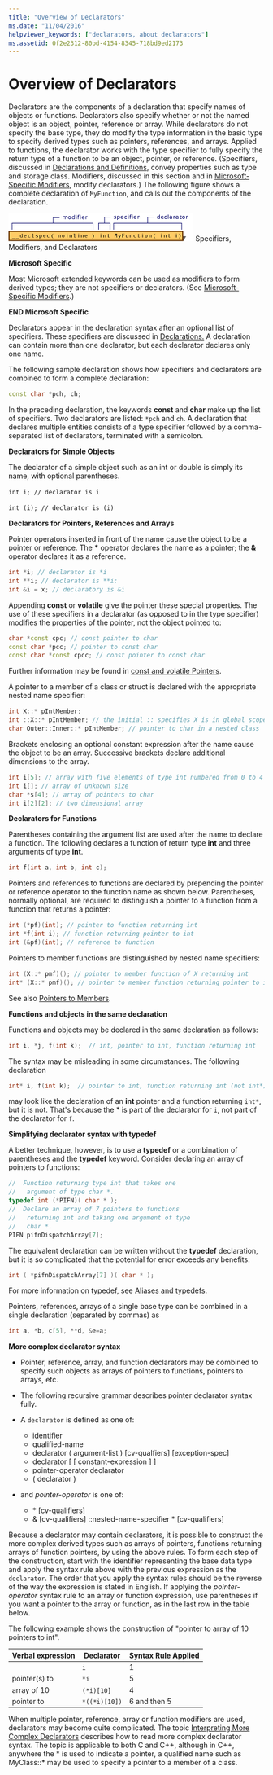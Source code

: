 ```yaml
---
title: "Overview of Declarators"
ms.date: "11/04/2016"
helpviewer_keywords: ["declarators, about declarators"]
ms.assetid: 0f2e2312-80bd-4154-8345-718bd9ed2173
---
```

# Overview of Declarators

Declarators are the components of a declaration that specify names of objects or functions. Declarators also specify whether or not the named object is an object, pointer, reference or array.  While declarators do not specify the base type, they do modify the type information in the basic type to specify derived types such as pointers, references, and arrays.  Applied to functions, the declarator works with the type specifier to fully specify the return type of a function to be an object, pointer, or reference. (Specifiers, discussed in [Declarations and Definitions](declarations-and-definitions-cpp.md), convey properties such as type and storage class. Modifiers, discussed in this section and in [Microsoft-Specific Modifiers](../cpp/microsoft-specific-modifiers.md), modify declarators.) The following figure shows a complete declaration of `MyFunction`, and calls out the components of the declaration.

![Modifiers, specifiers, and declarators](../cpp/media/vc38qy1.gif "vc38QY1")
Specifiers, Modifiers, and Declarators

**Microsoft Specific**

Most Microsoft extended keywords can be used as modifiers to form derived types; they are not specifiers or declarators. (See [Microsoft-Specific Modifiers](../cpp/microsoft-specific-modifiers.md).)

**END Microsoft Specific**

Declarators appear in the declaration syntax after an optional list of specifiers. These specifiers are discussed in [Declarations.](declarations-and-definitions-cpp.md) A declaration can contain more than one declarator, but each declarator declares only one name.

The following sample declaration shows how specifiers and declarators are combined to form a complete declaration:

```cpp
const char *pch, ch;
```

In the preceding declaration, the keywords **const** and **char** make up the list of specifiers. Two declarators are listed: `*pch` and `ch`.  A declaration that declares multiple entities consists of a type specifier followed by a comma-separated list of declarators, terminated with a semicolon.

**Declarators for Simple Objects**

The declarator of a simple object such as an int or double is simply its name, with optional parentheses.

`int i; // declarator is i`

`int (i); // declarator is (i)`

**Declarators for Pointers, References and Arrays**

Pointer operators inserted in front of the name cause the object to be a pointer or reference.  The <strong>\*</strong> operator declares the name as a pointer; the **&** operator declares it as a reference.

```cpp
int *i; // declarator is *i
int **i; // declarator is **i;
int &i = x; // declaratory is &i
```

Appending **const** or **volatile** give the pointer these special properties.  The use of these specifiers in a declarator (as opposed to in the type specifier) modifies the properties of the pointer, not the object pointed to:

```cpp
char *const cpc; // const pointer to char
const char *pcc; // pointer to const char
const char *const cpcc; // const pointer to const char
```

Further information may be found in [const and volatile Pointers](../cpp/const-and-volatile-pointers.md).

A pointer to a member of a class or struct is declared with the appropriate nested name specifier:

```cpp
int X::* pIntMember;
int ::X::* pIntMember; // the initial :: specifies X is in global scope
char Outer::Inner::* pIntMember; // pointer to char in a nested class
```

Brackets enclosing an optional constant expression after the name cause the object to be an array.  Successive brackets declare additional dimensions to the array.

```cpp
int i[5]; // array with five elements of type int numbered from 0 to 4
int i[]; // array of unknown size
char *s[4]; // array of pointers to char
int i[2][2]; // two dimensional array
```

**Declarators for Functions**

Parentheses containing the argument list are used after the name to declare a function.  The following declares a function of return type **int** and three arguments of type **int**.

```cpp
int f(int a, int b, int c);
```

Pointers and references to functions are declared by prepending the pointer or reference operator to the function name as shown below.  Parentheses, normally optional, are required to distinguish a pointer to a function from a function that returns a pointer:

```cpp
int (*pf)(int); // pointer to function returning int
int *f(int i); // function returning pointer to int
int (&pf)(int); // reference to function
```

Pointers to member functions are distinguished by nested name specifiers:

```cpp
int (X::* pmf)(); // pointer to member function of X returning int
int* (X::* pmf)(); // pointer to member function returning pointer to int
```

See also [Pointers to Members](../cpp/pointers-to-members.md).

**Functions and objects in the same declaration**

Functions and objects may be declared in the same declaration as follows:

```cpp
int i, *j, f(int k);  // int, pointer to int, function returning int
```

The syntax may be misleading in some circumstances.  The following declaration

```cpp
int* i, f(int k);  // pointer to int, function returning int (not int*)
```

may look like the declaration of an **int** pointer and a function returning `int*`, but it is not.  That's because the \* is part of the declarator for `i`, not part of the declarator for `f`.

**Simplifying declarator syntax with typedef**

A better technique, however, is to use a **typedef** or a combination of parentheses and the **typedef** keyword. Consider declaring an array of pointers to functions:

```cpp
//  Function returning type int that takes one
//   argument of type char *.
typedef int (*PIFN)( char * );
//  Declare an array of 7 pointers to functions
//   returning int and taking one argument of type
//   char *.
PIFN pifnDispatchArray[7];
```

The equivalent declaration can be written without the **typedef** declaration, but it is so complicated that the potential for error exceeds any benefits:

```cpp
int ( *pifnDispatchArray[7] )( char * );
```

For more information on typedef, see [Aliases and typedefs](aliases-and-typedefs-cpp.md).

Pointers, references, arrays of a single base type can be combined in a single declaration (separated by commas) as

```cpp
int a, *b, c[5], **d, &e=a;
```

**More complex declarator syntax**

- Pointer, reference, array, and function declarators may be combined to specify such objects as arrays of pointers to functions, pointers to arrays, etc.

- The following recursive grammar describes pointer declarator syntax fully.

- A `declarator` is defined as one of:

  - identifier 
  - qualified-name 
  - declarator ( argument-list ) [cv-qualfiers] [exception-spec]
  - declarator [ [ constant-expression ] ]
  - pointer-operator declarator 
  - ( declarator )

- and *pointer-operator* is one of:

  - \* [cv-qualifiers]
  - & [cv-qualifiers] ::nested-name-specifier \* [cv-qualifiers]

Because a declarator may contain declarators, it is possible to construct the more complex derived types such as arrays of pointers, functions returning arrays of function pointers, by using the above rules.  To form each step of the construction, start with the identifier representing the base data type and apply the syntax rule above with the previous expression as the `declarator`.  The order that you apply the syntax rules should be the reverse of the way the expression is stated in English.  If applying the *pointer-operator* syntax rule to an array or function expression, use parentheses if you want a pointer to the array or function, as in the last row in the table below.

The following example shows the construction of "pointer to array of 10 pointers to int".

|Verbal expression|Declarator|Syntax Rule Applied|
|-----------------------|----------------|-------------------------|
||`i`|1|
|pointer(s) to|`*i`|5|
|array of 10|`(*i)[10]`|4|
|pointer to|`*((*i)[10])`|6 and then 5|

When multiple pointer, reference, array or function modifiers are used, declarators may become quite complicated.  The topic [Interpreting More Complex Declarators](../c-language/interpreting-more-complex-declarators.md) describes how to read more complex declarator syntax.  The topic is applicable to both C and C++, although in C++, anywhere the \* is used to indicate a pointer, a qualified name such as MyClass::\* may be used to specify a pointer to a member of a class.